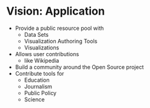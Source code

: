 # Vision: Application

 * Provide a public resource pool with
   * Data Sets
   * Visualization Authoring Tools
   * Visualizations
 * Allows user contributions
   * like Wikipedia
 * Build a community around the Open Source project
 * Contribute tools for
   * Education
   * Journalism
   * Public Policy
   * Science
